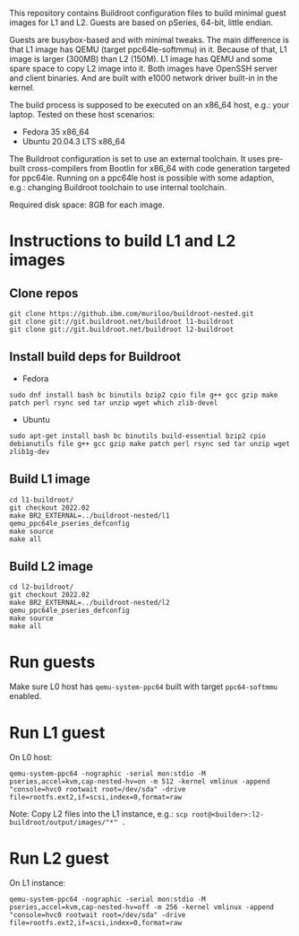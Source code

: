 This repository contains Buildroot configuration files to build minimal guest
images for L1 and L2.  Guests are based on pSeries, 64-bit, little endian.

Guests are busybox-based and with minimal tweaks.  The main difference is that
L1 image has QEMU (target ppc64le-softmmu) in it.  Because of that, L1 image is
larger (300MB) than L2 (150M).  L1 image has QEMU and some spare space to copy
L2 image into it.  Both images have OpenSSH server and client binaries.  And are
built with e1000 network driver built-in in the kernel.

The build process is supposed to be executed on an x86_64 host, e.g.: your
laptop.  Tested on these host scenarios:

- Fedora 35 x86_64
- Ubuntu 20.04.3 LTS x86_64

The Buildroot configuration is set to use an external toolchain.  It uses
pre-built cross-compilers from Bootlin for x86_64 with code generation targeted
for ppc64le.  Running on a ppc64le host is possible with some adaption, e.g.:
changing Buildroot toolchain to use internal toolchain.

Required disk space: 8GB for each image.

# Instructions to build L1 and L2 images

## Clone repos

``` shell
git clone https://github.ibm.com/muriloo/buildroot-nested.git
git clone git://git.buildroot.net/buildroot l1-buildroot
git clone git://git.buildroot.net/buildroot l2-buildroot
```

## Install build deps for Buildroot

- Fedora

``` shell
sudo dnf install bash bc binutils bzip2 cpio file g++ gcc gzip make patch perl rsync sed tar unzip wget which zlib-devel
```

- Ubuntu

``` shell
sudo apt-get install bash bc binutils build-essential bzip2 cpio debianutils file g++ gcc gzip make patch perl rsync sed tar unzip wget zlib1g-dev
```

## Build **L1** image

``` shell
cd l1-buildroot/
git checkout 2022.02
make BR2_EXTERNAL=../buildroot-nested/l1 qemu_ppc64le_pseries_defconfig
make source
make all
```

## Build **L2** image

``` shell
cd l2-buildroot/
git checkout 2022.02
make BR2_EXTERNAL=../buildroot-nested/l2 qemu_ppc64le_pseries_defconfig
make source
make all
```

# Run guests

Make sure L0 host has `qemu-system-ppc64` built with target `ppc64-softmmu` enabled.

# Run **L1** guest

On L0 host:

``` shell
qemu-system-ppc64 -nographic -serial mon:stdio -M pseries,accel=kvm,cap-nested-hv=on -m 512 -kernel vmlinux -append "console=hvc0 rootwait root=/dev/sda" -drive file=rootfs.ext2,if=scsi,index=0,format=raw
```

Note: Copy L2 files into the L1 instance, e.g.: `scp root@<builder>:l2-buildroot/output/images/"*" .`

# Run **L2** guest

On L1 instance:

``` shell
qemu-system-ppc64 -nographic -serial mon:stdio -M pseries,accel=kvm,cap-nested-hv=off -m 256 -kernel vmlinux -append "console=hvc0 rootwait root=/dev/sda" -drive file=rootfs.ext2,if=scsi,index=0,format=raw
```
